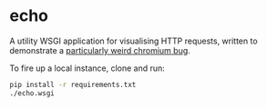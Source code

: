 # echo

A utility WSGI application for visualising HTTP requests, written to
demonstrate a [particularly weird chromium bug][bug].

To fire up a local instance, clone and run:

```bash
pip install -r requirements.txt
./echo.wsgi
```

[bug]: https://code.google.com/p/chromium/issues/detail?id=344348
